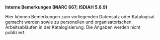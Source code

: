 **Interne Bemerkungen (MARC 667; ISDIAH 5.6.9)**

Hier können Bemerkungen zum vorliegenden Datensatz oder Katalogisat gemacht werden sowie zu personellen und organisatorischen Arbeitsabläufen in der Katalogisierung. Die Angaben werden nicht publiziert.